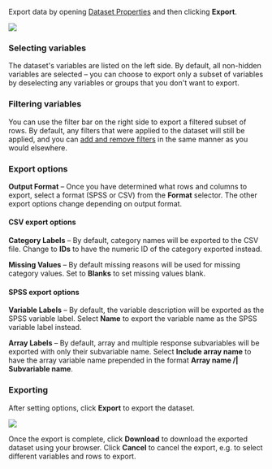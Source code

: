 Export data by opening [Dataset Properties](crunch_dataset-properties.html) and then clicking **Export**.

![](images/ExportData.png)

### Selecting variables

The dataset's variables are listed on the left side. By default, all non-hidden variables are selected – you can choose to export only a subset of variables by deselecting any variables or groups that you don't want to export.

### Filtering variables

You can use the filter bar on the right side to export a filtered subset of rows. By default, any filters that were applied to the dataset will still be applied, and you can [add and remove filters](crunch_filtering-data.html) in the same manner as you would elsewhere.

### Export options

**Output Format** – Once you have determined what rows and columns to export, select a format (SPSS or CSV) from the **Format** selector. The other export options change depending on output format.

#### CSV export options

**Category Labels** – By default, category names will be exported to the CSV file. Change to **IDs** to have the numeric ID of the category exported instead.

**Missing Values** – By default missing reasons will be used for missing category values. Set to **Blanks** to set missing values blank.

#### SPSS export options

**Variable Labels** – By default, the variable description will be exported as the SPSS variable label. Select **Name** to export the variable name as the SPSS variable label instead.

**Array Labels** – By default, array and multiple response subvariables will be exported with only their subvariable name. Select **Include array name** to have the array variable name prepended in the format **Array name /&#124; Subvariable name**.

### Exporting

After setting options, click **Export** to export the dataset.

![](images/DownloadExport.png)

Once the export is complete, click **Download** to download the exported dataset using your browser. Click **Cancel** to cancel the export, e.g. to select different variables and rows to export.
